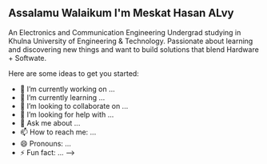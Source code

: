 ##   Assalamu Walaikum  I'm Meskat Hasan ALvy ## 
An Electronics and Communication Engineering Undergrad studying in Khulna University of Engineering & Technology.
    Passionate about learning and discovering new things and want to build solutions that blend Hardware + Softwate.

Here are some ideas to get you started:

- 🔭 I’m currently working on ...
- 🌱 I’m currently learning ...
- 👯 I’m looking to collaborate on ...
- 🤔 I’m looking for help with ...
- 💬 Ask me about ...
- 📫 How to reach me: ...
- 😄 Pronouns: ...
- ⚡ Fun fact: ...
-->
